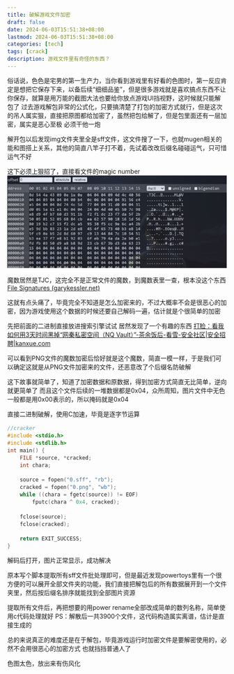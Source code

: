 ```yaml
---
title: 破解游戏文件加密
draft: false
date: 2024-06-03T15:51:38+08:00
lastmod: 2024-06-03T15:51:38+08:00
categories: [tech]
tags: [crack]
description: 游戏文件里有奇怪的东西？
---
```


俗话说，色色是宅男的第一生产力，当你看到游戏里有好看的色图时，第一反应肯定是想把它保存下来，以备后续“细细品鉴”，但是很多游戏就是喜欢搞点东西不让你保存，就算是用万能的截图大法也要给你放点游戏UI挡视野，这时候就只能解包了
过去游戏解包非常的公式化，只要搞清楚了打包的加密方式就行，但是这次的吊人属实狠，直接把原图都给加密了，虽然把包给解了，但是包里面还有一层加密，属实是恶心至极
必须干他一炮

解开包以后发现img文件夹里全是sff文件，这文件搜了一下，也就mugen相关的能和图搭上关系，其他的简直八竿子打不着，先试着改改后缀名碰碰运气，只可惜运气不好

这下必须上狠招了，直接看文件的magic number
![image.png](/imgs/20240603155843.jpg)

魔数居然是TJC，这完全不是正常文件的魔数，到魔数表里一查，根本没这个东西
[File Signatures (garykessler.net)](https://www.garykessler.net/library/file_sigs.html)

这就有点头痛了，毕竟完全不知道是怎么加密来的，不过大概率不会是很恶心的加密，因为游戏使用这个数据的时候还要自己解码一遍，估计就是个很简单的加密

先把前面的二进制直接放进搜索引擎试试
居然发现了一个有趣的东西
[打脸：看我如何用3天时间黑掉“网秦私密空间（NQ Vault）”-茶余饭后-看雪-安全社区|安全招聘|kanxue.com](https://bbs.kanxue.com/thread-199634.htm)

可以看到PNG文件的魔数加密后恰好就是这个魔数，简直一模一样，于是我们可以确定这就是从PNG文件加密来的文件，还恶意改了个后缀名防破解

这下故事就简单了，知道了加密数据和原数据，得到加密方式简直无比简单，逆向就更简单了
而且这个文件后续的一堆数据都是0x04，众所周知，图片文件中无色一般都是用0x00表示的，所以掩码就是0x04

直接二进制破解，使用C加速，毕竟是逐字节运算
```c
//cracker
#include <stdio.h>
#include <stdlib.h>
int main() {
    FILE *source, *cracked;
    int chara;

    source = fopen("0.sff", "rb");
    cracked = fopen("0.png", "wb");
    while ((chara = fgetc(source)) != EOF) 
        fputc(chara ^ 0x4, cracked);

    fclose(source);
    fclose(cracked);

    return EXIT_SUCCESS;
}
```

解码后打开，图片正常显示，成功解决

原本写个脚本提取所有sff文件批处理即可，但是最近发现powertoys里有一个很方便的可以展开全部文件夹的功能，我们直接把解包后的所有数据展开到一个文件夹里，然后按后缀名排序就能找到全部图片资源

提取所有文件后，再把想要的用power rename全部改成简单的数列名称，简单使用c代码处理就好
PS：解散后一共3900个文件，这代码构造属实离谱，估计是直接生成的

总的来说真正的难度还是在于解包，毕竟游戏运行时加密文件是要解密使用的，必然不会用很恶心的加密方式
也就挡挡普通人了

色图太色，放出来有伤风化
